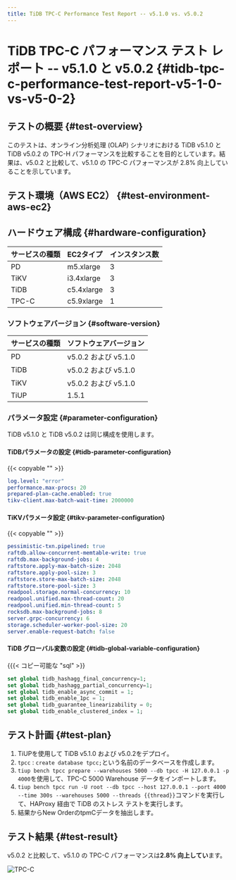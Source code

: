```yaml
---
title: TiDB TPC-C Performance Test Report -- v5.1.0 vs. v5.0.2
---
```


# TiDB TPC-C パフォーマンス テスト レポート -- v5.1.0 と v5.0.2 {#tidb-tpc-c-performance-test-report-v5-1-0-vs-v5-0-2}

## テストの概要 {#test-overview}

このテストは、オンライン分析処理 (OLAP) シナリオにおける TiDB v5.1.0 と TiDB v5.0.2 の TPC-H パフォーマンスを比較することを目的としています。結果は、v5.0.2 と比較して、v5.1.0 の TPC-C パフォーマンスが 2.8% 向上していることを示しています。

## テスト環境（AWS EC2） {#test-environment-aws-ec2}

## ハードウェア構成 {#hardware-configuration}

| サービスの種類 | EC2タイプ     | インスタンス数 |
| :------ | :--------- | :------ |
| PD      | m5.xlarge  | 3       |
| TiKV    | i3.4xlarge | 3       |
| TiDB    | c5.4xlarge | 3       |
| TPC-C   | c5.9xlarge | 1       |

### ソフトウェアバージョン {#software-version}

| サービスの種類 | ソフトウェアバージョン       |
| :------ | :---------------- |
| PD      | v5.0.2 および v5.1.0 |
| TiDB    | v5.0.2 および v5.1.0 |
| TiKV    | v5.0.2 および v5.1.0 |
| TiUP    | 1.5.1             |

### パラメータ設定 {#parameter-configuration}

TiDB v5.1.0 と TiDB v5.0.2 は同じ構成を使用します。

#### TiDBパラメータの設定 {#tidb-parameter-configuration}

{{< copyable "" >}}

```yaml
log.level: "error"
performance.max-procs: 20
prepared-plan-cache.enabled: true
tikv-client.max-batch-wait-time: 2000000
```

#### TiKVパラメータ設定 {#tikv-parameter-configuration}

{{< copyable "" >}}

```yaml
pessimistic-txn.pipelined: true
raftdb.allow-concurrent-memtable-write: true
raftdb.max-background-jobs: 4
raftstore.apply-max-batch-size: 2048
raftstore.apply-pool-size: 3
raftstore.store-max-batch-size: 2048
raftstore.store-pool-size: 3
readpool.storage.normal-concurrency: 10
readpool.unified.max-thread-count: 20
readpool.unified.min-thread-count: 5
rocksdb.max-background-jobs: 8
server.grpc-concurrency: 6
storage.scheduler-worker-pool-size: 20
server.enable-request-batch: false
```

#### TiDB グローバル変数の設定 {#tidb-global-variable-configuration}

{{{&lt; コピー可能な &quot;sql&quot; &gt;}}

```sql
set global tidb_hashagg_final_concurrency=1;
set global tidb_hashagg_partial_concurrency=1;
set global tidb_enable_async_commit = 1;
set global tidb_enable_1pc = 1;
set global tidb_guarantee_linearizability = 0;
set global tidb_enable_clustered_index = 1;
```

## テスト計画 {#test-plan}

1.  TiUPを使用して TiDB v5.1.0 および v5.0.2をデプロイ。
2.  `tpcc` : `create database tpcc;`という名前のデータベースを作成します。
3.  `tiup bench tpcc prepare --warehouses 5000 --db tpcc -H 127.0.0.1 -p 4000`を使用して、TPC-C 5000 Warehouse データをインポートします。
4.  `tiup bench tpcc run -U root --db tpcc --host 127.0.0.1 --port 4000 --time 300s --warehouses 5000 --threads {{thread}}`コマンドを実行して、HAProxy 経由で TiDB のストレス テストを実行します。
5.  結果からNew OrderのtpmCデータを抽出します。

## テスト結果 {#test-result}

v5.0.2 と比較して、v5.1.0 の TPC-C パフォーマンスは**2.8% 向上してい**ます。

![TPC-C](/media/tpcc_v510_vs_v502.png)
